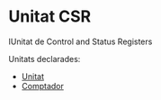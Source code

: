 # Unitat CSR
IUnitat de Control and Status Registers

Unitats declarades:

  * [Unitat](core_csr_unit.v)
  * [Comptador](core_csr_unit_timer.v)
